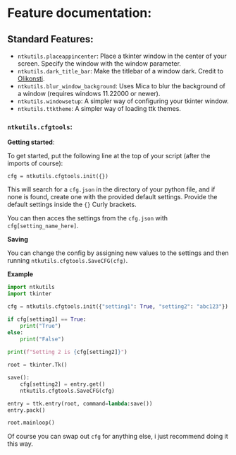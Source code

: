 # Feature documentation:

## Standard Features:
    
- `ntkutils.placeappincenter`: Place a tkinter window in the center of your screen. Specify the window with the window parameter.
- `ntkutils.dark_title_bar`: Make the titlebar of a window dark. Credit to [Olikonsti](https://github.com/olikonsti).
- `ntkutils.blur_window_background`: Uses Mica to blur the background of a window (requires windows 11.22000 or newer).
- `ntkutils.windowsetup`: A simpler way of configuring your tkinter window.
- `ntkutils.ttktheme`: A simpler way of loading ttk themes.

### `ntkutils.cfgtools`:

**Getting started**:

To get started, put the following line at the top of your script (after the imports of course):
```
cfg = ntkutils.cfgtools.init({})
```
This will search for a `cfg.json` in the directory of your python file, and if none is found, create one with the provided default settings.
Provide the default settings inside the `{}` Curly brackets.

You can then acces the settings from the `cfg.json` with `cfg[setting_name_here]`.

**Saving**

You can change the config by assigning new values to the settings and then running `ntkutils.cfgtools.SaveCFG(cfg)`.

**Example**

```python
import ntkutils
import tkinter

cfg = ntkutils.cfgtools.init({"setting1": True, "setting2": "abc123"})

if cfg[setting1] == True:
    print("True")
else:
    print("False")
    
print(f"Setting 2 is {cfg[setting2]}")

root = tkinter.Tk()

save():
    cfg[setting2] = entry.get()
    ntkutils.cfgtools.SaveCFG(cfg)

entry = ttk.entry(root, command=lambda:save())
entry.pack()

root.mainloop()
```

Of course you can swap out `cfg` for anything else, i just recommend doing it this way.

